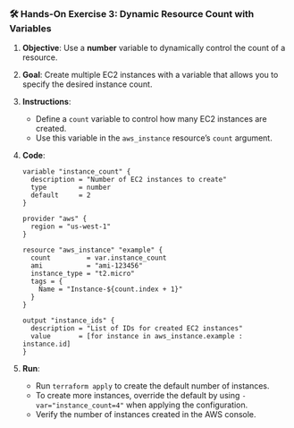 ### 🛠️ Hands-On Exercise 3: Dynamic Resource Count with Variables

1. **Objective**: Use a **number** variable to dynamically control the count of a resource.

2. **Goal**: Create multiple EC2 instances with a variable that allows you to specify the desired instance count.

3. **Instructions**:
   - Define a `count` variable to control how many EC2 instances are created.
   - Use this variable in the `aws_instance` resource’s `count` argument.

4. **Code**:

   ```hcl
   variable "instance_count" {
     description = "Number of EC2 instances to create"
     type        = number
     default     = 2
   }

   provider "aws" {
     region = "us-west-1"
   }

   resource "aws_instance" "example" {
     count         = var.instance_count
     ami           = "ami-123456"
     instance_type = "t2.micro"
     tags = {
       Name = "Instance-${count.index + 1}"
     }
   }

   output "instance_ids" {
     description = "List of IDs for created EC2 instances"
     value       = [for instance in aws_instance.example : instance.id]
   }
   ```

5. **Run**:
   - Run `terraform apply` to create the default number of instances.
   - To create more instances, override the default by using `-var="instance_count=4"` when applying the configuration.
   - Verify the number of instances created in the AWS console.


